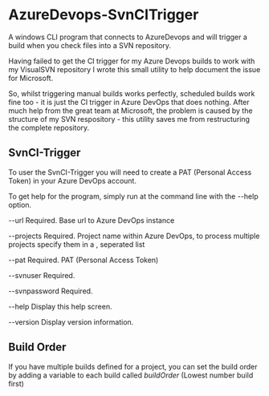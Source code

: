 # AzureDevops-SvnCITrigger
A windows CLI program that connects to AzureDevops and will trigger a build when you check files into a SVN repository.

Having failed to get the CI trigger for my Azure Devops builds to work with my VisualSVN repository I wrote this small utility to help document the issue for Microsoft.

So, whilst triggering manual builds works perfectly, scheduled builds work fine too - it is just the CI trigger in Azure DevOps that does nothing. After much help from the great team at Microsoft, the problem is caused by the structure of my SVN respository - this utility saves me from restructuring the complete repository.

## SvnCI-Trigger

To user the SvnCI-Trigger you will need to create a PAT (Personal Access Token) in your Azure DevOps account. 

To get help for the program, simply run at the command line with the --help option.

  --url            Required. Base url to Azure DevOps instance

  --projects       Required. Project name within Azure DevOps, to process multiple projects specify them in a ,
                   seperated list

  --pat            Required. PAT (Personal Access Token)

  --svnuser        Required.

  --svnpassword    Required.

  --help           Display this help screen.

  --version        Display version information.

## Build Order

If you have multiple builds defined for a project, you can set the build order by adding a variable to each build called *buildOrder* (Lowest number build first)
